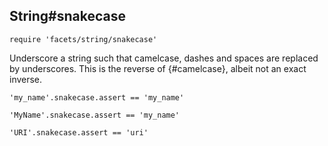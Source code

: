 ## String#snakecase

    require 'facets/string/snakecase'

Underscore a string such that camelcase, dashes and spaces are
replaced by underscores. This is the reverse of {#camelcase},
albeit not an exact inverse.

    'my_name'.snakecase.assert == 'my_name'

    'MyName'.snakecase.assert == 'my_name'

    'URI'.snakecase.assert == 'uri'

